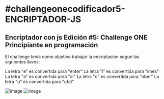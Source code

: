 <h1>#challengeonecodificador5-ENCRIPTADOR-JS</h1>
<h2>Encriptador con js Edición #5: Challenge ONE Principiante en programación</h2>

<p>El challenge tenia como objetivo trabajar la encriptacion segun las siguientes llaves:

La letra "e" es convertida para "enter"
La letra "i" es convertida para "imes"
La letra "a" es convertida para "ai"
La letra "o" es convertida para "ober"
La letra "u" es convertida para "ufat"</p>


![image](https://github.com/lourdDuarte/-challengeonecodificador5-ENCRIPTADOR-JS/assets/66228399/6957d16a-9277-4467-ac23-963e041ce0c4)
![image](https://github.com/lourdDuarte/-challengeonecodificador5-ENCRIPTADOR-JS/assets/66228399/ef8ee52d-24c4-4812-b1d7-7d0a925498f6)

